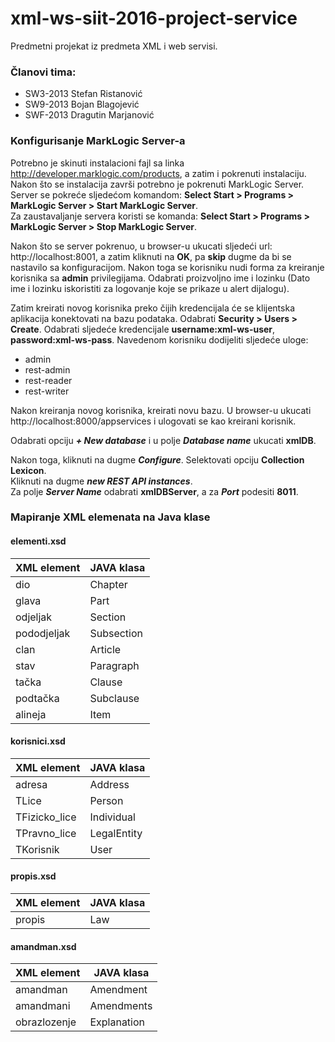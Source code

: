 # xml-ws-siit-2016-project-service
Predmetni projekat iz predmeta XML i web servisi.

### Članovi tima:
- SW3-2013  Stefan Ristanović
- SW9-2013  Bojan Blagojević
- SWF-2013  Dragutin Marjanović


### Konfigurisanje MarkLogic Server-a

Potrebno je skinuti instalacioni fajl sa linka http://developer.marklogic.com/products, a zatim i pokrenuti instalaciju. Nakon što se instalacija završi potrebno je pokrenuti MarkLogic Server.  
Server se pokreće sljedećom komandom: **Select Start > Programs > MarkLogic Server > Start MarkLogic Server**.  
Za zaustavaljanje servera koristi se komanda: **Select Start > Programs > MarkLogic Server > Stop MarkLogic Server**.

Nakon što se server pokrenuo, u browser-u ukucati sljedeći url: http://localhost:8001, a zatim kliknuti na **OK**, pa **skip** dugme da bi se nastavilo sa konfiguracijom. Nakon toga se korisniku nudi forma za kreiranje korisnika sa **admin** privilegijama. Odabrati proizvoljno ime i lozinku (Dato ime i lozinku iskoristiti za logovanje koje se prikaze u alert dijalogu).

Zatim kreirati novog korisnika preko čijih kredencijala će se klijentska aplikacija konektovati na bazu podataka. Odabrati **Security > Users > Create**. Odabrati sljedeće kredencijale **username:xml-ws-user**, **password:xml-ws-pass**. 
Navedenom korisniku dodijeliti sljedeće uloge:
 * admin 
 * rest-admin
 * rest-reader 
 * rest-writer

Nakon kreiranja novog korisnika, kreirati novu bazu. U browser-u ukucati http://localhost:8000/appservices i ulogovati se kao kreirani korisnik.

Odabrati opciju ***+ New database*** i u polje ***Database name*** ukucati **xmlDB**.  

Nakon toga, kliknuti na dugme ***Configure***. Selektovati opciju **Collection Lexicon**.  
Kliknuti na dugme ***new REST API instances***.  
Za polje ***Server Name*** odabrati **xmlDBServer**, a za ***Port*** podesiti **8011**. 
 
    
    
### Mapiranje XML elemenata na Java klase

#### elementi.xsd
| XML element    | JAVA klasa    |
| -------------- | ------------- |
| dio            | Chapter       |
| glava          | Part          |
| odjeljak       | Section       |
| pododjeljak    | Subsection    |
| clan           | Article       |
| stav           | Paragraph     |
| tačka          | Clause        |
| podtačka       | Subclause     |
| alineja        | Item          |

#### korisnici.xsd
| XML element    | JAVA klasa    |
| -------------- | ------------- |
| adresa         | Address       |
| TLice          | Person        |
| TFizicko_lice  | Individual    |
| TPravno_lice   | LegalEntity   |
| TKorisnik      | User          |

#### propis.xsd
| XML element    | JAVA klasa    |
| -------------- | ------------- |
| propis         | Law           |

#### amandman.xsd
| XML element    | JAVA klasa    |
| -------------- | ------------- |
| amandman       | Amendment     |
| amandmani      | Amendments    |
| obrazlozenje   | Explanation   |
